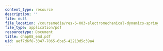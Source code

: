```yaml
---
content_type: resource
description: ''
file: null
file_location: /coursemedia/res-6-003-electromechanical-dynamics-spring-2009/aef7d6f8334770656be542213d5c39a4_chap08_emd.pdf
file_type: application/pdf
resourcetype: Document
title: chap08_emd.pdf
uid: aef7d6f8-3347-7065-6be5-42213d5c39a4
---
```

